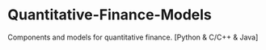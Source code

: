 # Quantitative-Finance-Models
Components and models for quantitative finance. [Python &amp; C/C++ &amp; Java]
